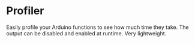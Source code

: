 # Profiler
Easily profile your Arduino functions to see how much time they take. The output can be disabled and enabled at runtime. Very lightweight.

